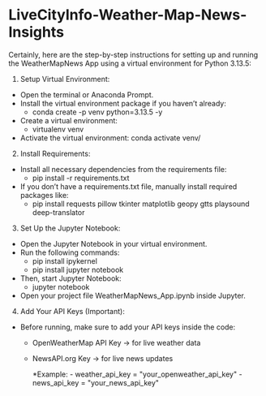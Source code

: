 # LiveCityInfo-Weather-Map-News-Insights
Certainly, here are the step-by-step instructions for setting up and running the WeatherMapNews App using a virtual environment for Python 3.13.5:

1. Setup Virtual Environment:
* Open the terminal or Anaconda Prompt.
* Install the virtual environment package if you haven’t already:
     - conda create -p venv python=3.13.5 -y
* Create a virtual environment:
     - virtualenv venv
* Activate the virtual environment: conda activate venv/

2. Install Requirements:

* Install all necessary dependencies from the requirements file:
    - pip install -r requirements.txt
* If you don’t have a requirements.txt file, manually install required packages like:
    - pip install requests pillow tkinter matplotlib geopy gtts playsound deep-translator

3. Set Up the Jupyter Notebook:

* Open the Jupyter Notebook in your virtual environment.
* Run the following commands:
   - pip install ipykernel
   - pip install jupyter notebook
* Then, start Jupyter Notebook:
   - jupyter notebook
* Open your project file WeatherMapNews_App.ipynb inside Jupyter.

4. Add Your API Keys (Important):

* Before running, make sure to add your API keys inside the code:
   - OpenWeatherMap API Key → for live weather data
   - NewsAPI.org Key → for live news updates

     *Example:
         - weather_api_key = "your_openweather_api_key"
         - news_api_key = "your_news_api_key"
